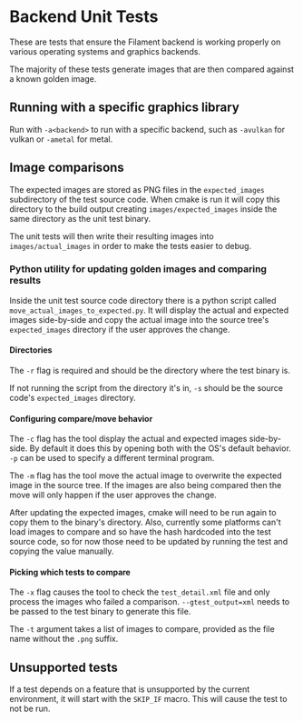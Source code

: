 # Backend Unit Tests

These are tests that ensure the Filament backend is working properly on various operating systems
and graphics backends.

The majority of these tests generate images that are then compared against a known golden image.

## Running with a specific graphics library

Run with `-a<backend>` to run with a specific backend, such as `-avulkan` for vulkan or `-ametal`
for metal.

## Image comparisons

The expected images are stored as PNG files in the `expected_images` subdirectory of the test source
code. When cmake is run it will copy this directory to the build output creating
`images/expected_images` inside the same directory as the unit test binary.

The unit tests will then write their resulting images into `images/actual_images` in order to make
the tests easier to debug.

### Python utility for updating golden images and comparing results

Inside the unit test source code directory there is a python script called
`move_actual_images_to_expected.py`.
It will display the actual and expected images side-by-side and copy the actual image into the
source tree's `expected_images` directory if the user approves the change.

#### Directories

The `-r` flag is required and should be the directory where the test binary is.

If not running the script from the directory it's in, `-s` should be the source code's
`expected_images` directory.

#### Configuring compare/move behavior

The `-c` flag has the tool display the actual and expected images side-by-side. By default it
does this by opening both with the OS's default behavior. `-p` can be used to specify a different
terminal program.

The `-m` flag has the tool move the actual image to overwrite the expected image in the source
tree. If the images are also being compared then the move will only happen if the user approves the
change.

After updating the expected images, cmake will need to be run again to copy them to the binary's
directory. Also, currently some platforms can't load images to compare and so have the hash
hardcoded into the test source code, so for now those need to be updated by running the test and
copying the value manually.

#### Picking which tests to compare

The `-x` flag causes the tool to check the `test_detail.xml` file and only process the images who
failed a comparison. `--gtest_output=xml` needs to be passed to the test binary to generate this
file.

The `-t` argument takes a list of images to compare, provided as the file name without the `.png`
suffix.

## Unsupported tests

If a test depends on a feature that is unsupported by the current environment, it will start with
the `SKIP_IF` macro. This will cause the test to not be run.